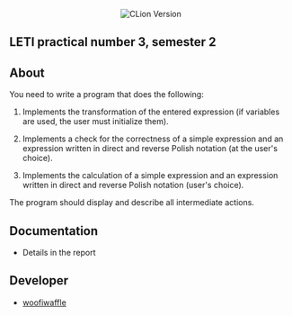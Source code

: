 <p align = "center">
  <img src = "https://img.shields.io/badge/Engine-CLion%202022.2.3-green" alt = "CLion Version">
</p>

## LETI practical number 3, semester 2

## About
You need to write a program that does the following:

1. Implements the transformation of the entered expression (if variables are used, the user must initialize them).

2. Implements a check for the correctness of a simple expression and an expression written in direct and reverse Polish notation (at the user's choice).

3. Implements the calculation of a simple expression and an expression written in direct and reverse Polish notation (user's choice).

The program should display and describe all intermediate actions.

## Documentation 

*  Details in the report

## Developer

*  [woofiwaffle](https://github.com/woofiwaffle)
